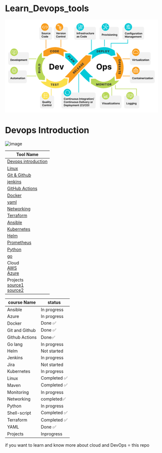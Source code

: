 # Learn_Devops_tools



![Devops Tools](https://github.com/Charan-happy/Learn_Devops_tools/blob/main/Images/Devops_intro/all_devops_tools.png)


# Devops Introduction

![image](https://github.com/charan-happy/devopswithcharan/assets/89054489/a077733c-ae1c-4154-bfce-1255bd9796db)


|Tool Name | 
| --- | 
| [Devops introduction](https://github.com/Charan-happy/Learn_Devops_tools/blob/main/Devops_Introduction.md)|
| [Linux ](https://github.com/charan-happy/DevopsWithCharan/blob/main/linux/linux.md)
| [Git & Github](https://github.com/charan-happy/DevopsWithCharan/blob/main/Git%20and%20Github/Notes.md)
| [jenkins ](https://github.com/Charan-happy/Learn_Devops_tools/tree/main/Jenkins)
| [GitHub Actions](https://github.com/charan-happy/DevopsWithCharan/tree/main/GithubActions/CompleteCourse) |
| [Docker ](https://github.com/charan-happy/DevopsWithCharan/blob/main/Docker/File.md)
| [yaml](https://github.com/Charan-happy/Learn_Devops_tools/blob/main/Yaml_Notes.md)
| [Networking](https://github.com/Charan-happy/Learn_Devops_tools/tree/main/Networking)
| [Terraform](https://github.com/charan-happy/DevopsWithCharan/blob/main/Terraform/file.md)
| [Ansible](https://github.com/Charan-happy/Learn_Devops_tools/tree/main/Ansible)
| [Kubernetes](https://github.com/Charan-happy/Learn_Devops_tools/tree/main/Kubernetes)
| [Helm](https://github.com/Charan-happy/Learn_Devops_tools/tree/main/helm)
| [Prometheus](https://github.com/Charan-happy/Learn_Devops_tools/tree/main/Monitoring)
| [Python](https://github.com/Charan-happy/Learn_Devops_tools/tree/main/python)
| [go](https://github.com/charan-happy/Learning-GO)
| Cloud <br> [AWS](https://github.com/Charan-happy/AWS-Devops_Zero-to-Hero) <br> [Azure](https://github.com/charan-happy/DevopsWithCharan/tree/main/Azure)|
| Projects <br> [source1](https://github.com/Charan-happy/Devops_Realtime-Projects) <br> [source2](https://github.com/Charan-happy/My_Devops_Projects)

|course Name| status|
|---|---|
|Ansible|In progress|
|Azure|In progress|
|Docker|Done ✅|
|Git and Github|Done ✅|
|Github Actions|Done✅|
|Go lang|In progress|
|Helm|Not started|
|Jenkins|In progress|
|Jira|Not started|
|Kubernetes|In progress|
|Linux|Completed ✅|
|Maven|Completed ✅|
|Monitoring|In progress|
|Networking|completed✅|
|Python|In progress|
|Shell-script|Completed ✅|
|Terraform|Completed ✅|
|YAML|Done ✅|
|Projects|Inprogress|


if you want to learn and know more about cloud and DevOps ⭐ this repo

